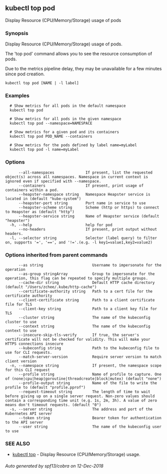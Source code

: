 ## kubectl top pod

Display Resource (CPU/Memory/Storage) usage of pods

### Synopsis

Display Resource (CPU/Memory/Storage) usage of pods. 

The 'top pod' command allows you to see the resource consumption of pods. 

Due to the metrics pipeline delay, they may be unavailable for a few minutes since pod creation.

```
kubectl top pod [NAME | -l label]
```

### Examples

```
  # Show metrics for all pods in the default namespace
  kubectl top pod
  
  # Show metrics for all pods in the given namespace
  kubectl top pod --namespace=NAMESPACE
  
  # Show metrics for a given pod and its containers
  kubectl top pod POD_NAME --containers
  
  # Show metrics for the pods defined by label name=myLabel
  kubectl top pod -l name=myLabel
```

### Options

```
      --all-namespaces              If present, list the requested object(s) across all namespaces. Namespace in current context is ignored even if specified with --namespace.
      --containers                  If present, print usage of containers within a pod.
      --heapster-namespace string   Namespace Heapster service is located in (default "kube-system")
      --heapster-port string        Port name in service to use
      --heapster-scheme string      Scheme (http or https) to connect to Heapster as (default "http")
      --heapster-service string     Name of Heapster service (default "heapster")
  -h, --help                        help for pod
      --no-headers                  If present, print output without headers.
  -l, --selector string             Selector (label query) to filter on, supports '=', '==', and '!='.(e.g. -l key1=value1,key2=value2)
```

### Options inherited from parent commands

```
      --as string                      Username to impersonate for the operation
      --as-group stringArray           Group to impersonate for the operation, this flag can be repeated to specify multiple groups.
      --cache-dir string               Default HTTP cache directory (default "/Users/zchee/.kube/http-cache")
      --certificate-authority string   Path to a cert file for the certificate authority
      --client-certificate string      Path to a client certificate file for TLS
      --client-key string              Path to a client key file for TLS
      --cluster string                 The name of the kubeconfig cluster to use
      --context string                 The name of the kubeconfig context to use
      --insecure-skip-tls-verify       If true, the server's certificate will not be checked for validity. This will make your HTTPS connections insecure
      --kubeconfig string              Path to the kubeconfig file to use for CLI requests.
      --match-server-version           Require server version to match client version
  -n, --namespace string               If present, the namespace scope for this CLI request
      --profile string                 Name of profile to capture. One of (none|cpu|heap|goroutine|threadcreate|block|mutex) (default "none")
      --profile-output string          Name of the file to write the profile to (default "profile.pprof")
      --request-timeout string         The length of time to wait before giving up on a single server request. Non-zero values should contain a corresponding time unit (e.g. 1s, 2m, 3h). A value of zero means don't timeout requests. (default "0")
  -s, --server string                  The address and port of the Kubernetes API server
      --token string                   Bearer token for authentication to the API server
      --user string                    The name of the kubeconfig user to use
```

### SEE ALSO

* [kubectl top](kubectl_top.md)	 - Display Resource (CPU/Memory/Storage) usage.

###### Auto generated by spf13/cobra on 12-Dec-2018

